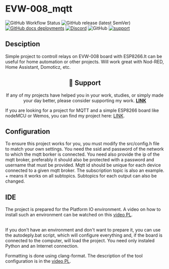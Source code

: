 # EVW-008_mqtt

![GitHub Workflow Status](https://img.shields.io/github/actions/workflow/status/InzynierDomu/EVW-008_mqtt/main.yml?logo=github&style=flat-square)
![GitHub release (latest SemVer)](https://img.shields.io/github/v/release/InzynierDomu/Relay_mqtt?style=flat-square)
<a href="https://inzynierdomu.github.io/EVW-008_mqtt/">![GitHub docs deployments](https://img.shields.io/github/deployments/InzynierDomu/Relay_mqtt/github-pages?label=docs&logo=BookStack&logoColor=white&style=flat-square)</a>
<a href="https://discord.gg/KmW6mHdg">![Discord](https://img.shields.io/discord/815929748882587688?logo=discord&logoColor=green&style=flat-square)</a>
![GitHub](https://img.shields.io/github/license/InzynierDomu/Relay_mqtt?style=flat-square)
<a href="https://tipo.live/p/inzynierdomu">![support](https://img.shields.io/badge/support-tipo.live-yellow?style=flat-square)</a>

## Desciption

Simple project to controll relays on EVW-008 board with ESP8266.It can be useful for home automation or other projects. Will work great with Nod-RED, Home Assistant, Domoticz, etc.

<div align="center">
<h2>💖 Support</h2>

<p>If any of my projects have helped you in your work, studies, or simply made your day better, please consider supporting my work. <strong><a href="https://tipo.live/p/inzynierdomu">LINK</a></strong></p>
</div>

If you are looking for a project for MQTT and a simple ESP8266 board like nodeMCU or Wemos, you can find my project here: [LINK](https://github.com/InzynierDomu/Relay_mqtt).

## Configuration

To ensure this project works for you, you must modify the src/config.h file to match your own settings.
You need the ssid and password of the network to which the mqtt borker is connected.
You need also provide the ip of the mqtt broker, preferably it should also be protected with a password and username that must be provided.
Mqtt id should be unique for each device connected to a given mqtt broker.
The subscription topic is also an example. + means it works on all subtopics. Subtopics for each output can also be changed.

## IDE

The project is prepared for the Platform IO environment. A video on how to install such an environment can be watched on this [video PL](https://youtu.be/Em9NuebT2Kc).
<br><br>

If you don't have an environment and don't want to prepare it, you can use the autodeply.bat script, which will configure everything and, if the board is connected to the computer, will load the project. You need only instaled Python and an Internet connection.

Formatting is done using clang-format. The description of the tool configuration is in the [video PL](https://youtu.be/xxuaOG0WjIE).
<br><br>
